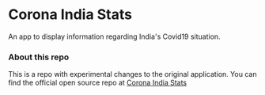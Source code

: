 # Corona India Stats

An app to display information regarding India's Covid19 situation.


### About this repo

This is a repo with experimental changes to the original application. You can find the official open source repo at [Corona India Stats](https://github.com/TarunGuptaJ/CoronaIndiaStats) 
